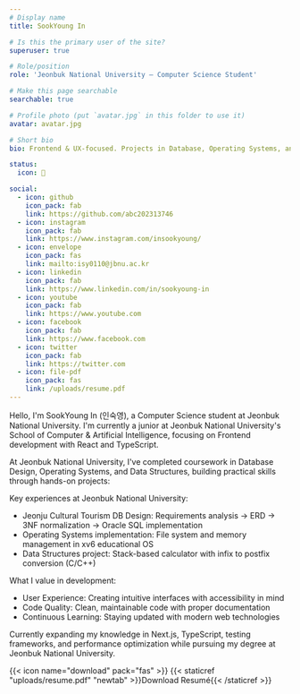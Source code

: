 ```yaml
---
# Display name
title: SookYoung In

# Is this the primary user of the site?
superuser: true

# Role/position
role: 'Jeonbuk National University — Computer Science Student'

# Make this page searchable
searchable: true

# Profile photo (put `avatar.jpg` in this folder to use it)
avatar: avatar.jpg

# Short bio
bio: Frontend & UX-focused. Projects in Database, Operating Systems, and Data Structures.

status:
  icon: 🐥

social:
  - icon: github
    icon_pack: fab
    link: https://github.com/abc202313746
  - icon: instagram
    icon_pack: fab
    link: https://www.instagram.com/insookyoung/
  - icon: envelope
    icon_pack: fas
    link: mailto:isy0110@jbnu.ac.kr
  - icon: linkedin
    icon_pack: fab
    link: https://www.linkedin.com/in/sookyoung-in
  - icon: youtube
    icon_pack: fab
    link: https://www.youtube.com
  - icon: facebook
    icon_pack: fab
    link: https://www.facebook.com
  - icon: twitter
    icon_pack: fab
    link: https://twitter.com
  - icon: file-pdf
    icon_pack: fas
    link: /uploads/resume.pdf
---
```


<div class="justify-text">
Hello, I'm SookYoung In (인숙영), a Computer Science student at Jeonbuk National University. I'm currently a junior at Jeonbuk National University's School of Computer & Artificial Intelligence, focusing on Frontend development with React and TypeScript.

At Jeonbuk National University, I've completed coursework in Database Design, Operating Systems, and Data Structures, building practical skills through hands-on projects:

Key experiences at Jeonbuk National University:
- Jeonju Cultural Tourism DB Design: Requirements analysis → ERD → 3NF normalization → Oracle SQL implementation
- Operating Systems implementation: File system and memory management in xv6 educational OS
- Data Structures project: Stack-based calculator with infix to postfix conversion (C/C++)

What I value in development:
- User Experience: Creating intuitive interfaces with accessibility in mind
- Code Quality: Clean, maintainable code with proper documentation
- Continuous Learning: Staying updated with modern web technologies

Currently expanding my knowledge in Next.js, TypeScript, testing frameworks, and performance optimization while pursuing my degree at Jeonbuk National University.
</div>

{{< icon name="download" pack="fas" >}} {{< staticref "uploads/resume.pdf" "newtab" >}}Download Resumé{{< /staticref >}}
